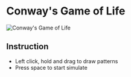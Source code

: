 # Conway's Game of Life

![Conway's Game of Life](https://i.pinimg.com/originals/fe/45/0f/fe450faaeb1472de697768b7ffecf433.gif)

## Instruction
- Left click, hold and drag to draw patterns
- Press space to start simulate